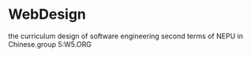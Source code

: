 # WebDesign
the curriculum design of software engineering second terms of NEPU in Chinese.group 5:W5.ORG
